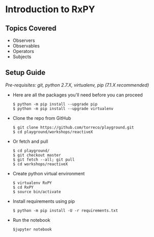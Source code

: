 # Introduction to RxPY

## Topics Covered
* Observers
* Observables
* Operators
* Subjects

## Setup Guide
*Pre-requisites: git, python 2.7.X, virtualenv, pip (7.1.X recommended)* 

* Here are all the packages you'll need before you can
  proceed
  
  ```
  $ python -m pip install --upgrade pip
  $ python -m pip install --upgrade virtualenv
  ```

* Clone the repo from GitHub

  ```
  $ git clone https://github.com/torreco/playground.git
  $ cd playground/workshops/reactiveX
  ```
  
* Or fetch and pull

  ```
  $ cd playground/
  $ git checkout master
  $ git fetch --all; git pull
  $ cd workshops/reactiveX
  ```
  
* Create python virtual environment

  ```    
  $ virtualenv RxPY
  $ cd RxPY
  $ source bin/activate
  ```
  
* Install requirements using pip

  ```
  $ python -m pip install -U -r requirements.txt
  ```
  
* Run the notebook

  ```
  $jupyter notebook
  ```
